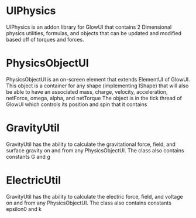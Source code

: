 # UIPhysics
UIPhysics is an addon library for GlowUI that contains 2 Dimensional physics utilities, formulas, and objects that can be updated and modified based off of torques and forces.

# PhysicsObjectUI
PhysicsObjectUI is an on-screen element that extends ElementUI of GlowUI. This object is a container for any shape (implementing IShape) that will also be able to have an associated mass, charge, velocity, acceleration, netForce, omega, alpha, and netTorque
The object is in the tick thread of GlowUI which controls its position and spin that it contains

# GravityUtil
GravityUtil has the ability to calculate the gravitational force, field, and surface gravity on and from any PhysicsObjectUI. The class also contains constants G and g

# ElectricUtil
GravityUtil has the ability to calculate the electric force, field, and voltage on and from any PhysicsObjectUI. The class also contains constants epsilon0 and k



